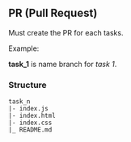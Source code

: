 
## PR (Pull Request)

Must create the PR for each tasks. 

Example: 

**task_1** is name branch for _task 1_. 

### Structure

```
task_n
|- index.js
|- index.html
|- index.css
|_ README.md
```